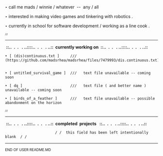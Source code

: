 ‣ call me mads / winnie / whatever&nbsp;&nbsp;--&nbsp;&nbsp;any / all 



‣ interested in making video games and tinkering with robotics .


	
‣ currently in school for software development / working as a line cook .




<sub><sub><sub>///</sub></sub></sub>
********************************************************************************
	


 <b>&nbsp;::..&nbsp;&nbsp;.&nbsp;&nbsp;.&nbsp;&nbsp;&nbsp;.&nbsp;..::::..&nbsp;&nbsp;.&nbsp;&nbsp;.&nbsp;&nbsp;&nbsp;.&nbsp;..::&nbsp;&nbsp;currently working on&nbsp;&nbsp;::..&nbsp;&nbsp;.&nbsp;&nbsp;.&nbsp;&nbsp;&nbsp;.&nbsp;..::::..&nbsp;&nbsp;.&nbsp;&nbsp;.&nbsp;&nbsp;&nbsp;.&nbsp;..::&nbsp;</b>

    ‣ [ (dis)continuous.txt ]     ///	(https://github.com/madsrhea/madsrhea/files/7479993/dis.continuous.txt)

    
    ‣ [ untitled_survival_game ]  ///   text file unavailable -- coming soon
    
    ‣ [ dq ]                      ///   text file ( and better name ) unavailable -- coming soon
    
	‣ [ birds_of_a_feather ]      ///   text file unavailable -- possible abandonment on the horizon
    
    
    
<sub><sub><sub> /// </sub></sub></sub>
********************************************************************************
    
    
  <b>&nbsp;::..&nbsp;&nbsp;.&nbsp;&nbsp;.&nbsp;&nbsp;&nbsp;.&nbsp;..::::..&nbsp;&nbsp;.&nbsp;&nbsp;.&nbsp;&nbsp;&nbsp;.&nbsp;..::&nbsp;&nbsp;completed&nbsp;&nbsp;projects &nbsp;&nbsp;::..&nbsp;&nbsp;.&nbsp;&nbsp;.&nbsp;&nbsp;&nbsp;.&nbsp;..::::..&nbsp;&nbsp;.&nbsp;&nbsp;.&nbsp;&nbsp;&nbsp;.&nbsp;..::&nbsp;</b>

                           / /  this field has been left intentionally blank  / /
                          
                          
********************************************************************************
<sub>END OF USER README.MD             
                                   
